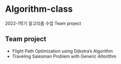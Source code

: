 # Algorithm-class
2022-1학기 알고리즘 수업 Team project

Team project
-------------
* Flight Path Optimization using Dijkstra’s Algorithm
* Traveling Salesman Problem with Generic Altorithm
